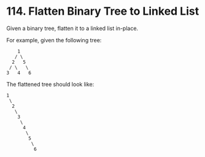 # 114. Flatten Binary Tree to Linked List

Given a binary tree, flatten it to a linked list in-place.

For example, given the following tree:

```
    1
   / \
  2   5
 / \   \
3   4   6

```

The flattened tree should look like:

```
1
 \
  2
   \
    3
     \
      4
       \
        5
         \
          6
```

